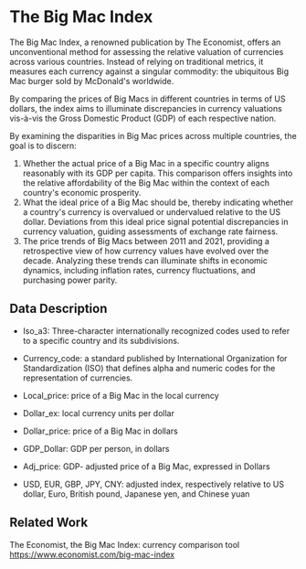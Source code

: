 # The Big Mac Index 


The Big Mac Index, a renowned publication by The Economist, offers an unconventional method for assessing the relative valuation of currencies across various countries. Instead of relying on traditional metrics, it measures each currency against a singular commodity: the ubiquitous Big Mac burger sold by McDonald's worldwide.

By comparing the prices of Big Macs in different countries in terms of US dollars, the index aims to illuminate discrepancies in currency valuations vis-à-vis the Gross Domestic Product (GDP) of each respective nation.


By examining the disparities in Big Mac prices across multiple countries, the goal is to discern:
1. Whether the actual price of a Big Mac in a specific country aligns reasonably with its GDP per capita. This comparison offers insights into the relative affordability of the Big Mac within the context of each country's economic prosperity.
2. What the ideal price of a Big Mac should be, thereby indicating whether a country's currency is overvalued or undervalued relative to the US dollar. Deviations from this ideal price signal potential discrepancies in currency valuation, guiding assessments of exchange rate fairness.
3. The price trends of Big Macs between 2011 and 2021, providing a retrospective view of how currency values have evolved over the decade. Analyzing these trends can illuminate shifts in economic dynamics, including inflation rates, currency fluctuations, and purchasing power parity.


## Data Description
- Iso_a3: Three-character internationally recognized codes
used to refer to a specific country and its subdivisions.

- Currency_code: a standard published by International
Organization for Standardization (ISO) that defines alpha
and numeric codes for the representation of currencies.

- Local_price: price of a Big Mac in the local currency

- Dollar_ex: local currency units per dollar

- Dollar_price: price of a Big Mac in dollars

- GDP_Dollar: GDP per person, in dollars

- Adj_price: GDP- adjusted price of a Big Mac, expressed in
Dollars

- USD, EUR, GBP, JPY, CNY: adjusted index, respectively
relative to US dollar, Euro, British pound, Japanese yen,
and Chinese yuan

## Related Work
The Economist, the Big Mac Index: currency comparison
tool
https://www.economist.com/big-mac-index
   
